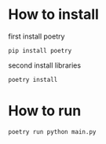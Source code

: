 # How to install

first install poetry

```
pip install poetry
```

second install libraries

```
poetry install
```

# How to run

```
poetry run python main.py
```
